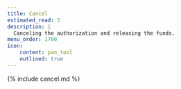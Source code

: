```yaml
---
title: Cancel
estimated_read: 3
description: |
  Canceling the authorization and releasing the funds.
menu_order: 1700
icon:
    content: pan_tool
    outlined: true
---
```


{% include cancel.md %}
